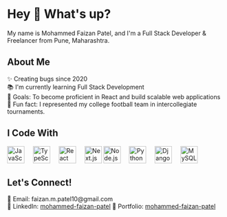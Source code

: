 <h1 align="left">Hey 👋 What's up?</h1>
<p align="left">My name is Mohammed Faizan Patel, and I'm a Full Stack Developer & Freelancer from Pune, Maharashtra.</p>

<h2 align="left">About Me</h2>
<p align="left">
✨ Creating bugs since 2020<br>
📚 I'm currently learning Full Stack Development<br>
🎯 Goals: To become proficient in React and build scalable web applications<br>
🎲 Fun fact: I represented my college football team in intercollegiate tournaments.
</p>

<h2 align="left">I Code With</h2>
<div align="left"> 
  <img src="https://cdn.jsdelivr.net/gh/devicons/devicon/icons/javascript/javascript-original.svg" height="40" alt="JavaScript logo" /> 
  <img width="12" /> 
  <img src="https://cdn.jsdelivr.net/gh/devicons/devicon/icons/typescript/typescript-original.svg" height="40" alt="TypeScript logo" /> 
  <img width="12" /> 
  <img src="https://cdn.jsdelivr.net/gh/devicons/devicon/icons/react/react-original.svg" height="40" alt="React logo" /> 
  <img width="12" /> 
  <img src="https://cdn.jsdelivr.net/gh/devicons/devicon/icons/nextjs/nextjs-original.svg" height="40" alt="Next.js logo" />  
  <img src="https://cdn.jsdelivr.net/gh/devicons/devicon/icons/nodejs/nodejs-original.svg" height="40" alt="Node.js logo" /> 
  <img width="12" />  
  <img src="https://cdn.jsdelivr.net/gh/devicons/devicon/icons/python/python-original.svg" height="40" alt="Python logo" /> 
  <img width="12" /> 
  <img src="https://cdn.jsdelivr.net/gh/devicons/devicon/icons/django/django-plain.svg" height="40" alt="Django logo" /> 
  <img width="12" /> 
  <img src="https://cdn.jsdelivr.net/gh/devicons/devicon/icons/mysql/mysql-original.svg" height="40" alt="MySQL logo" /> 
</div>

<h2 align="left">Let's Connect!</h2>
<p align="left">
📧 Email: faizan.m.patel10@gmail.com <br>
🔗 LinkedIn: <a href="https://www.linkedin.com/in/mohammed-faizan-patel-6939821b5" target="_blank">mohammed-faizan-patel</a>
🔗 Portfolio: <a href="https://faziansportfolio.netlify.app/" target="_blank">mohammed-faizan-patel</a>
  
</p>

<!--
**FAIZAN101013/FAIZAN101013** is a ✨ _special_ ✨ repository because its `README.md` (this file) appears on your GitHub profile.

Here are some ideas to get you started:

- 🔭 I’m currently working on ...
- 🌱 I’m currently learning ...
- 👯 I’m looking to collaborate on ...
- 🤔 I’m looking for help with ...
- 💬 Ask me about ...
- 📫 How to reach me: ...
- 😄 Pronouns: ...
- ⚡ Fun fact: ...
-->

